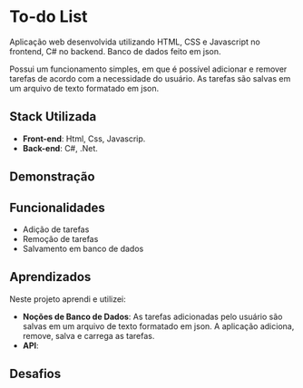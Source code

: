 # To-do List
Aplicação web desenvolvida utilizando HTML, CSS e Javascript no frontend, C# no backend. Banco de dados feito em json.

Possui um funcionamento simples, em que é possível adicionar e remover tarefas de acordo com a necessidade do usuário. As tarefas são salvas em um arquivo de texto formatado em json.

## Stack Utilizada
- **Front-end**:  Html, Css, Javascrip.
- **Back-end**: C#, .Net.

## Demonstração


## Funcionalidades

- Adição de tarefas
- Remoção de tarefas
- Salvamento em banco de dados

## Aprendizados
Neste projeto aprendi e utilizei:

- **Noções de Banco de Dados**: As tarefas adicionadas pelo usuário são salvas em um arquivo de texto formatado em json. A aplicação adiciona, remove, salva e carrega as tarefas.
- **API**: 

## Desafios
